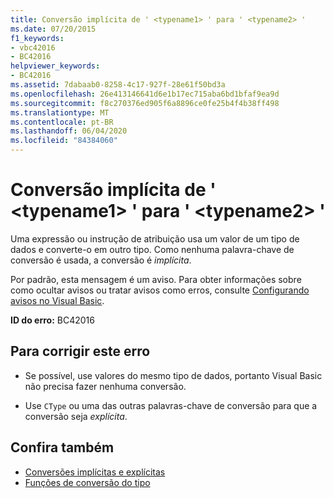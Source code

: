 ```yaml
---
title: Conversão implícita de ' <typename1> ' para ' <typename2> '
ms.date: 07/20/2015
f1_keywords:
- vbc42016
- BC42016
helpviewer_keywords:
- BC42016
ms.assetid: 7dabaab0-8258-4c17-927f-28e61f50bd3a
ms.openlocfilehash: 26e413146641d6e1b17ec715aba6bd1bfaf9ea9d
ms.sourcegitcommit: f8c270376ed905f6a8896ce0fe25b4f4b38ff498
ms.translationtype: MT
ms.contentlocale: pt-BR
ms.lasthandoff: 06/04/2020
ms.locfileid: "84384060"
---
```

# <a name="implicit-conversion-from-typename1-to-typename2"></a>Conversão implícita de ' \<typename1> ' para ' \<typename2> '
Uma expressão ou instrução de atribuição usa um valor de um tipo de dados e converte-o em outro tipo. Como nenhuma palavra-chave de conversão é usada, a conversão é *implícita*.  
  
 Por padrão, esta mensagem é um aviso. Para obter informações sobre como ocultar avisos ou tratar avisos como erros, consulte [Configurando avisos no Visual Basic](/visualstudio/ide/configuring-warnings-in-visual-basic).  
  
 **ID do erro:** BC42016  
  
## <a name="to-correct-this-error"></a>Para corrigir este erro  
  
- Se possível, use valores do mesmo tipo de dados, portanto Visual Basic não precisa fazer nenhuma conversão.  
  
- Use `CType` ou uma das outras palavras-chave de conversão para que a conversão seja *explícita*.  
  
## <a name="see-also"></a>Confira também

- [Conversões implícitas e explícitas](../programming-guide/language-features/data-types/implicit-and-explicit-conversions.md)
- [Funções de conversão do tipo](../language-reference/functions/type-conversion-functions.md)
